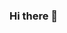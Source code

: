 ### Hi there 👋

<!--
**DecntrlzNP/DecntrlzNP** is a ✨ _special_ ✨ repository because its `README.md` (this file) appears on your GitHub profile.

Here are some ideas to get you started:

- 🔭 I’m currently working on the the software design and development of my eNotarial System. Agressively scaling my startup to a statewide exposure. Rapidly adapting to the blockchain methodologies in my efforts of becoming a productive decentralized notarial leader. 
- 🌱 I’m currently learning the enthereum ecosystem 
- 👯 I’m looking to collaborate on the Research CoHort with the Smart Contrat Research Forum & the LexDAO efforts to formalize their institution
- 🤔 I’m looking for help with authenticating and certifying the decentralized blockchain communities genuine orgins are here to dominate
- 💬 Ask me about software development, social skills, notarial law and many other things 
- 📫 How to reach me: i will reach you
- 😄 Pronouns: he/him/his
- ⚡ Fun fact: 
-->
